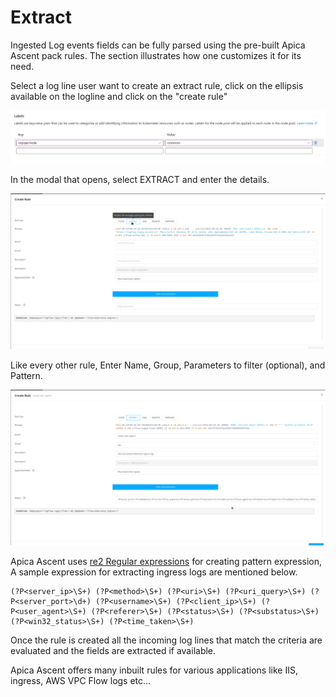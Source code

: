 # Extract

Ingested Log events fields can be fully parsed using the pre-built Apica Ascent pack rules. The section illustrates how one customizes it for its need. &#x20;

Select a log line user want to create an extract rule, click on the ellipsis available on the logline  and click on the "create rule"

![](<../../.gitbook/assets/image (25).png>)

In the modal that opens, select EXTRACT and enter the details.&#x20;

![](<../../.gitbook/assets/image (29) (1) (1).png>)

Like every other rule, Enter Name, Group, Parameters to filter (optional), and Pattern.

![](<../../.gitbook/assets/image (27) (1) (1).png>)

Apica Ascent uses [re2 Regular expressions](https://github.com/google/re2/wiki/Syntax) for creating pattern expression, A sample expression for extracting ingress logs are mentioned below.&#x20;

```
(?P<server_ip>\S+) (?P<method>\S+) (?P<uri>\S+) (?P<uri_query>\S+) (?P<server_port>\d+) (?P<username>\S+) (?P<client_ip>\S+) (?P<user_agent>\S+) (?P<referer>\S+) (?P<status>\S+) (?P<substatus>\S+) (?P<win32_status>\S+) (?P<time_taken>\S+)
```

Once the rule is created all the incoming log lines that match the criteria are evaluated and the fields are extracted if available.

Apica Ascent offers many inbuilt rules for various applications like IIS, ingress, AWS VPC Flow logs etc...
